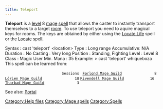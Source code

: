 ```yaml
---
title: Teleport
---
```


**Teleport** is a [level](level "wikilink") 8 [mage](mage "wikilink")
[spell](spell "wikilink") that allows the caster to instantly transport
themselves to a target [room](room "wikilink"). To use teleport you need
to aquire magical keys for rooms. The keys are obtained by either using
the [Locate Life](Locate_Life "wikilink") spell or the
[Locate](Locate "wikilink") spell.

Syntax : cast 'teleport' \<location\> Type : Long range Accumulative:
N/A Duration : No Casting : Very long Position : Standing, Fighting
Level : Level 8 Class : Magic User Min. Mana : 35 Example: \> cast
'teleport' whiqueboza This spell can be learned from:

`                          Sessions `
[`Forlond Mage Guild`](Forlond_Mage_Guild "wikilink")`               8`
[`Lórien Mage Guild`](Lórien_Mage_Guild "wikilink")`               10`
[`Rivendell Mage Guild`](Rivendell_Mage_Guild "wikilink")`            16`
[`Tharbad Mage Guild`](Tharbad_Mage_Guild "wikilink")`               3`

See also: [Portal](Portal "wikilink")

[Category:Help files](Category:Help_files "wikilink") [Category:Mage
spells](Category:Mage_spells "wikilink")
[Category:Spells](Category:Spells "wikilink")